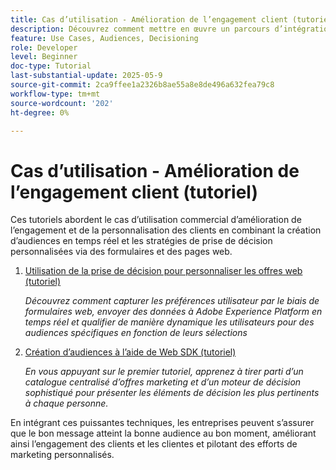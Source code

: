 ```yaml
---
title: Cas d’utilisation - Amélioration de l’engagement client (tutoriel)
description: Découvrez comment mettre en œuvre un parcours d’intégration des clients dans Adobe Journey Optimizer (AJO). ​Le processus cible les nouveaux membres du programme de fidélité, en fournissant des e-mails et des SMS personnalisés pour encourager les téléchargements d’applications. ​Vous recevrez notamment un e-mail de bienvenue, vérifierez l’installation de l’application et enverrez des rappels. ​Ce tutoriel explique également comment utiliser l’assistant de contenu de l’IA pour créer et personnaliser du contenu.
feature: Use Cases, Audiences, Decisioning
role: Developer
level: Beginner
doc-type: Tutorial
last-substantial-update: 2025-05-9
source-git-commit: 2ca9ffee1a2326b8ae55a8e8de496a632fea79c8
workflow-type: tm+mt
source-wordcount: '202'
ht-degree: 0%

---
```



# Cas d’utilisation - Amélioration de l’engagement client (tutoriel)

Ces tutoriels abordent le cas d’utilisation commercial d’amélioration de l’engagement et de la personnalisation des clients en combinant la création d’audiences en temps réel et les stratégies de prise de décision personnalisées via des formulaires et des pages web.

1. [Utilisation de la prise de décision pour personnaliser les offres web (tutoriel)](https://experienceleague.adobe.com/en/docs/journey-optimizer-learn/use-decisioning-to-personalize-web-offers/introduction)

   *Découvrez comment capturer les préférences utilisateur par le biais de formulaires web, envoyer des données à Adobe Experience Platform en temps réel et qualifier de manière dynamique les utilisateurs pour des audiences spécifiques en fonction de leurs sélections*


2. [Création d’audiences à l’aide de Web SDK (tutoriel)](https://experienceleague.adobe.com/en/docs/journey-optimizer-learn/create-audiences-using-web-sdk/introduction)

   *En vous appuyant sur le premier tutoriel, apprenez à tirer parti d’un catalogue centralisé d’offres marketing et d’un moteur de décision sophistiqué pour présenter les éléments de décision les plus pertinents à chaque personne.*

En intégrant ces puissantes techniques, les entreprises peuvent s’assurer que le bon message atteint la bonne audience au bon moment, améliorant ainsi l’engagement des clients et les clientes et pilotant des efforts de marketing personnalisés.